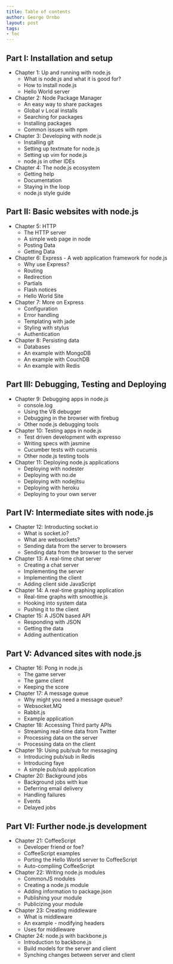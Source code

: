 ```yaml
---
title: Table of contents
author: George Ornbo
layout: post
tags:
- toc
---
```


## Part I: Installation and setup
* Chapter 1: Up and running with node.js
    * What is node.js and what it is good for?
    * How to install node.js
    * Hello World server 
* Chapter 2: Node Package Manager
    * An easy way to share packages
    * Global v Local installs
    * Searching for packages
    * Installing packages
    * Common issues with npm
* Chapter 3: Developing with node.js
    * Installing git
    * Setting up textmate for node.js
    * Setting up vim for node.js
    * node.js in other IDEs
* Chapter 4: The node.js ecosystem
    * Getting help
    * Documentation
    * Staying in the loop
    * node.js style guide

## Part II: Basic websites with node.js
* Chapter 5: HTTP
    * The HTTP server
    * A simple web page in node
    * Posting Data
    * Getting Data
* Chapter 6: Express - A web application framework for node.js
    * Why use Express?
    * Routing
    * Redirection
    * Partials 
    * Flash notices
    * Hello World Site
* Chapter 7: More on Express
    * Configuration
    * Error handling
    * Templating with jade
    * Styling with stylus
    * Authentication
* Chapter 8: Persisting data 
    * Databases
    * An example with MongoDB
    * An example with CouchDB
    * An example with Redis

## Part III: Debugging, Testing and Deploying
* Chapter 9: Debugging apps in node.js
    * console.log
    * Using the V8 debugger
    * Debugging in the browser with firebug
    * Other node.js debugging tools
* Chapter 10: Testing apps in node.js
    * Test driven development with expresso
    * Writing specs with jasmine
    * Cucumber tests with cucumis
    * Other node.js testing tools
* Chapter 11: Deploying node.js applications
    * Deploying with nodester
    * Deploying with no.de
    * Deploying with nodejitsu
    * Deploying with heroku
    * Deploying to your own server

## Part IV: Intermediate sites with node.js
* Chapter 12: Introducting socket.io
    * What is socket.io?
    * What are websockets?
    * Sending data from the server to browsers
    * Sending data from the browser to the server
* Chapter 13: A real-time chat server
    * Creating a chat server
    * Implementing the server
    * Implementing the client
    * Adding client side JavaScript
* Chapter 14: A real-time graphing application
    * Real-time graphs with smoothie.js
    * Hooking into system data
    * Pushing it to the client
* Chapter 15: A JSON based API 
    * Responding with JSON
    * Getting the data
    * Adding authentication

## Part V: Advanced sites with node.js
* Chapter 16: Pong in node.js
    * The game server
    * The game client
    * Keeping the score
* Chapter 17: A message queue
    * Why might you need a message queue?
    * Websocket.MQ
    * Rabbit.js
    * Example application
* Chapter 18: Accessing Third party APIs
    * Streaming real-time data from Twitter
    * Processing data on the server
    * Processing data on the client
* Chapter 19: Using pub/sub for messaging
    * Introducing pub/sub in Redis
    * Introducing faye
    * A simple pub/sub application
* Chapter 20: Background jobs 
    * Background jobs with kue
    * Deferring email delivery
    * Handling failures
    * Events
    * Delayed jobs

## Part VI: Further node.js development
* Chapter 21: CoffeeScript
    * Developer friend or foe?
    * CoffeeScript examples
    * Porting the Hello World server to CoffeeScript
    * Auto-compliing CoffeeScript
* Chapter 22: Writing node.js modules
    * CommonJS modules
    * Creating a node.js module
    * Adding information to package.json
    * Publishing your module
    * Publicizing your module
* Chapter 23: Creating middleware
    * What is middleware
    * An example - modifying headers
    * Uses for middleware
* Chapter 24: node.js with backbone.js
    * Introduction to backbone.js
    * Build models for the server and client
    * Synching changes between server and client
